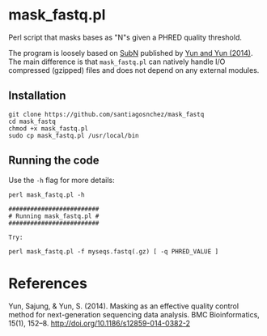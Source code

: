 # mask_fastq.pl
Perl script that masks bases as "N"s given a PHRED quality threshold.

The program is loosely based on [SubN](https://code.google.com/archive/p/subn/) published by [Yun and Yun (2014)](#references). The main difference is that `mask_fastq.pl` can natively handle I/O compressed (gzipped) files and does not depend on any external modules.

## Installation

    git clone https://github.com/santiagosnchez/mask_fastq
    cd mask_fastq
    chmod +x mask_fastq.pl
    sudo cp mask_fastq.pl /usr/local/bin

## Running the code

Use the `-h` flag for more details:

    perl mask_fastq.pl -h
    
    #########################
    # Running mask_fastq.pl #
    #########################
    
    Try:
    
    perl mask_fastq.pl -f myseqs.fastq(.gz) [ -q PHRED_VALUE ]
    
# References

Yun, Sajung, & Yun, S. (2014). Masking as an effective quality control method for next-generation sequencing data analysis. BMC Bioinformatics, 15(1), 152–8. http://doi.org/10.1186/s12859-014-0382-2
